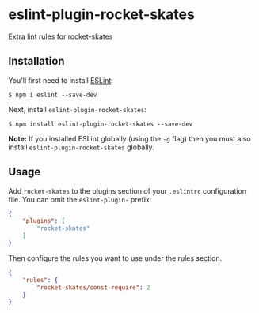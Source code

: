 # eslint-plugin-rocket-skates

Extra lint rules for rocket-skates

## Installation

You'll first need to install [ESLint](http://eslint.org):

```
$ npm i eslint --save-dev
```

Next, install `eslint-plugin-rocket-skates`:

```
$ npm install eslint-plugin-rocket-skates --save-dev
```

**Note:** If you installed ESLint globally (using the `-g` flag) then you must also install `eslint-plugin-rocket-skates` globally.

## Usage

Add `rocket-skates` to the plugins section of your `.eslintrc` configuration file. You can omit the `eslint-plugin-` prefix:

```json
{
    "plugins": [
        "rocket-skates"
    ]
}
```


Then configure the rules you want to use under the rules section.

```json
{
    "rules": {
        "rocket-skates/const-require": 2
    }
}
```


